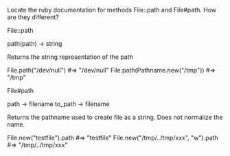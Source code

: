 Locate the ruby documentation for methods File::path and File#path. How are they different?

File::path

path(path) → string

Returns the string representation of the path

File.path("/dev/null")          #=> "/dev/null"
File.path(Pathname.new("/tmp")) #=> "/tmp"


File#path

path → filename
to_path → filename

Returns the pathname used to create file as a string. Does not normalize the name.

File.new("testfile").path               #=> "testfile"
File.new("/tmp/../tmp/xxx", "w").path   #=> "/tmp/../tmp/xxx"
